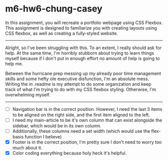 # m6-hw6-chung-casey

In this assignment, you will recreate a portfolio webpage using CSS Flexbox. This assignment is designed to familiarize you with creating layouts using CSS flexbox, as well as creating a fully-styled website.

---

Alright, so I've been struggling with this. To an extent, I really should ask for help. At the same time, I'm horribly stubborn about trying to learn things myself because if I don't put in enough effort no amount of help is going to help me.

Between the hurricane prep messing up my already poor time management skills and some hefty ole executive disfunction, I'm an absolute mess. Writing the in .readme is my attempt to do some organization and keep track of what I'm trying to do with my CSS flexbox styling. Otherwise, I'm overwhelming myself.

---

- [ ] Navigation bar is in the correct position. However, I need the last 3 items to be aligned on the right side, and the first item aligned to the left.
- [ ] I need my main-article to be it's own column that can exist alongside the sidebar, which would be in its own column.
- [ ] Additionally, these columns need a set width (which would use the flex-basis function I believe)
- [x] Footer is in the correct position, I'm pretty sure I don't need to worry too much about it.
- [x] Color coding everything because holy heck it's helpful.
